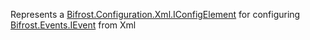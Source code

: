 Represents a [Bifrost.Configuration.Xml.IConfigElement](Bifrost.Configuration.Xml.IConfigElement) for configuring [Bifrost.Events.IEvent](Bifrost.Events.IEvent) from Xml